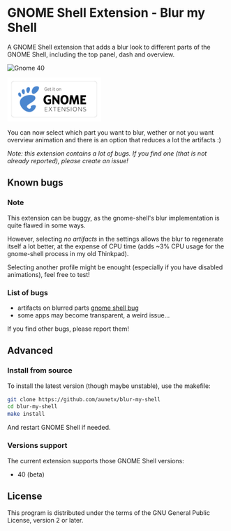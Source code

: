 # GNOME Shell Extension - Blur my Shell

A GNOME Shell extension that adds a blur look to different parts of the GNOME Shell, including the top panel, dash and overview.

![Gnome 40](https://user-images.githubusercontent.com/31563930/115416797-5ed65c00-a1f8-11eb-808b-55791c80ac1e.png)

[<img src="https://github.com/aunetx/files_utils/raw/master/get_it_on_gnome_extensions.png" height="100">](https://extensions.gnome.org/extension/3193/blur-my-shell/)

You can now select which part you want to blur, wether or not you want overview animation and there is an option that reduces a lot the artifacts :)

*Note: this extension contains a lot of bugs. If you find one (that is not already reported), please create an issue!*

## Known bugs

### Note

This extension can be buggy, as the gnome-shell's blur implementation is quite flawed in some ways.

However, selecting *no artifacts* in the settings allows the blur to regenerate itself a lot better, at the expense of CPU time (adds ~3% CPU usage for the gnome-shell process in my old Thinkpad).

Selecting another profile might be enought (especially if you have disabled animations), feel free to test!

### List of bugs

- artifacts on blurred parts [gnome shell bug](https://gitlab.gnome.org/GNOME/gnome-shell/-/issues/2857)
- some apps may become transparent, a weird issue...

If you find other bugs, please report them!

## Advanced

### Install from source

To install the latest version (though maybe unstable), use the makefile:

```sh
git clone https://github.com/aunetx/blur-my-shell
cd blur-my-shell
make install
```

And restart GNOME Shell if needed.

### Versions support

The current extension supports those GNOME Shell versions:

- 40 (beta)

## License

This program is distributed under the terms of the GNU General Public License, version 2 or later.
